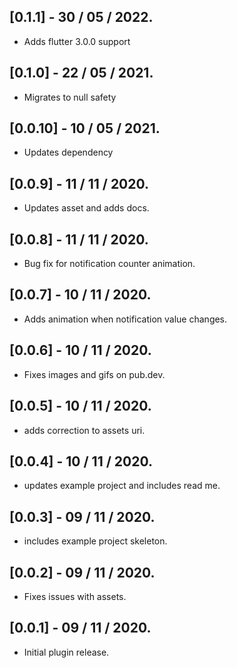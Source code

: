 ## [0.1.1] - 30 / 05 / 2022.

* Adds flutter 3.0.0 support

## [0.1.0] - 22 / 05 / 2021.

* Migrates to null safety

## [0.0.10] - 10 / 05 / 2021.

* Updates dependency

## [0.0.9] - 11 / 11 / 2020.

* Updates asset and adds docs.

## [0.0.8] - 11 / 11 / 2020.

* Bug fix for notification counter animation.

## [0.0.7] - 10 / 11 / 2020.

* Adds animation when notification value changes.

## [0.0.6] - 10 / 11 / 2020.

* Fixes images and gifs on pub.dev.

## [0.0.5] - 10 / 11 / 2020.

* adds correction to assets uri.

## [0.0.4] - 10 / 11 / 2020.

* updates example project and includes read me.

## [0.0.3] - 09 / 11 / 2020.

* includes example project skeleton.


## [0.0.2] - 09 / 11 / 2020.

* Fixes issues with assets.


## [0.0.1] - 09 / 11 / 2020.

* Initial plugin release.
